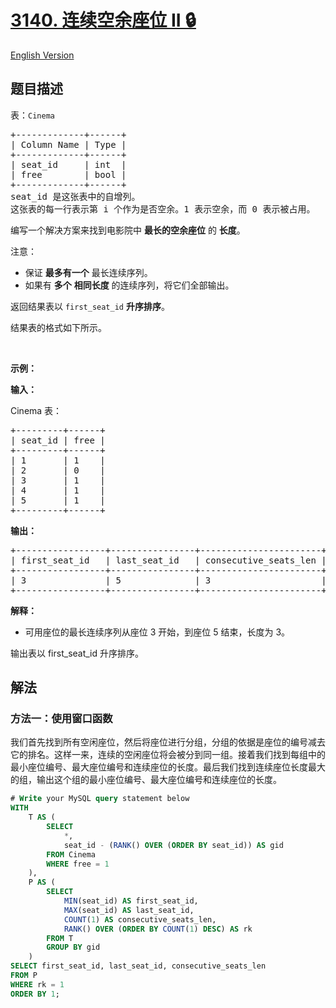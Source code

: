 # [3140. 连续空余座位 II 🔒](https://leetcode.cn/problems/consecutive-available-seats-ii)

[English Version](/solution/3100-3199/3140.Consecutive%20Available%20Seats%20II/README_EN.md)

<!-- tags:数据库 -->

<!-- difficulty:中等 -->

## 题目描述

<!-- 这里写题目描述 -->

<p>表：<code>Cinema</code></p>

<pre>
+-------------+------+
| Column Name | Type |
+-------------+------+
| seat_id     | int  |
| free        | bool |
+-------------+------+
seat_id 是这张表中的自增列。
这张表的每一行表示第 i 个作为是否空余。1 表示空余，而 0 表示被占用。
</pre>

<p>编写一个解决方案来找到电影院中 <strong>最长的空余座位</strong> 的 <strong>长度</strong>。</p>

<p>注意：</p>

<ul>
	<li>保证 <strong>最多有一个</strong> 最长连续序列。</li>
	<li>如果有 <strong>多个</strong> <strong>相同长度</strong> 的连续序列，将它们全部输出。</li>
</ul>

<p>返回结果表以&nbsp;<code>first_seat_id</code>&nbsp;<strong>升序排序</strong>。</p>

<p>结果表的格式如下所示。</p>

<p>&nbsp;</p>

<p><strong>示例：</strong></p>

<div class="example-block">
<p><strong>输入：</strong></p>

<p>Cinema 表：</p>

<pre class="example-io">
+---------+------+
| seat_id | free |
+---------+------+
| 1       | 1    |
| 2       | 0    |
| 3       | 1    |
| 4       | 1    |
| 5       | 1    |
+---------+------+
</pre>

<p><strong>输出：</strong></p>

<pre class="example-io">
+-----------------+----------------+-----------------------+
| first_seat_id   | last_seat_id   | consecutive_seats_len |
+-----------------+----------------+-----------------------+
| 3               | 5              | 3                     |
+-----------------+----------------+-----------------------+
</pre>

<p><strong>解释：</strong></p>

<ul>
	<li>可用座位的最长连续序列从座位 3 开始，到座位 5 结束，长度为 3。</li>
</ul>
输出表以 first_seat_id 升序排序。</div>

## 解法

### 方法一：使用窗口函数

我们首先找到所有空闲座位，然后将座位进行分组，分组的依据是座位的编号减去它的排名。这样一来，连续的空闲座位将会被分到同一组。接着我们找到每组中的最小座位编号、最大座位编号和连续座位的长度。最后我们找到连续座位长度最大的组，输出这个组的最小座位编号、最大座位编号和连续座位的长度。

<!-- tabs:start -->

```sql
# Write your MySQL query statement below
WITH
    T AS (
        SELECT
            *,
            seat_id - (RANK() OVER (ORDER BY seat_id)) AS gid
        FROM Cinema
        WHERE free = 1
    ),
    P AS (
        SELECT
            MIN(seat_id) AS first_seat_id,
            MAX(seat_id) AS last_seat_id,
            COUNT(1) AS consecutive_seats_len,
            RANK() OVER (ORDER BY COUNT(1) DESC) AS rk
        FROM T
        GROUP BY gid
    )
SELECT first_seat_id, last_seat_id, consecutive_seats_len
FROM P
WHERE rk = 1
ORDER BY 1;
```

<!-- tabs:end -->

<!-- end -->
